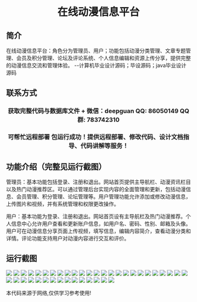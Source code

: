 <p><h1 align="center">在线动漫信息平台</h1></p>

## 简介
在线动漫信息平台：角色分为管理员、用户；功能包括动漫分类管理、文章专题管理、会员及积分管理、论坛及评论系统、个人信息编辑和资源上传分享，提供完整的动漫信息交流和管理体验。    --计算机毕业设计源码；毕设源码；java毕业设计源码


## 联系方式
<p><h3 align="center">获取完整代码与数据库文件 + 微信：deepguan QQ: 86050149 QQ群: 783742310</h3></p>
<p><h3 align="center">可帮忙远程部署 包运行成功！提供远程部署、修改代码、设计文档指导、代码讲解等服务！</h3></p>

## 功能介绍（完整见运行截图）
管理员：基本功能包括登录、注册和退出。网站首页提供主导航栏、动漫资讯栏目以及热门动漫推荐区。可以通过管理后台实现内容的全面管理和更新，包括动漫信息、会员管理、积分管理、论坛管理等。用户管理功能允许添加或修改动漫信息，上传图片和视频，并有系统管理和权限更改操作。

用户：基本功能为登录、注册和退出。网站首页设有主导航栏及热门动漫推荐。个人信息中心允许用户查看和更新账户信息，如用户名、密码、性别、邮箱及头像。用户可在动漫信息分享页面上传视频，填写信息，编辑内容简介，查看动漫分类和详情。评论功能支持用户对动漫内容进行交互和评价。


## 运行截图
![](img/001.jpg)
![](img/002.jpg)
![](img/003.jpg)
![](img/004.jpg)
![](img/005.jpg)
![](img/006.jpg)
![](img/007.jpg)
![](img/008.jpg)
![](img/009.jpg)
![](img/010.jpg)
![](img/011.jpg)
![](img/012.jpg)
![](img/013.jpg)
![](img/014.jpg)
![](img/015.jpg)
![](img/016.jpg)
![](img/017.jpg)
![](img/018.jpg)
![](img/019.jpg)
![](img/020.jpg)
![](img/021.jpg)
![](img/022.jpg)
![](img/023.jpg)
![](img/024.jpg)
![](img/025.jpg)
![](img/026.jpg)
![](img/027.jpg)
![](img/028.jpg)
![](img/029.jpg)
![](img/030.jpg)
![](img/031.jpg)
![](img/032.jpg)
![](img/033.jpg)
![](img/034.jpg)
![](img/035.jpg)
![](img/036.jpg)
![](img/037.jpg)
![](img/038.jpg)
![](img/039.jpg)
![](img/040.jpg)

<p>本代码来源于网络,仅供学习参考使用!</p>
